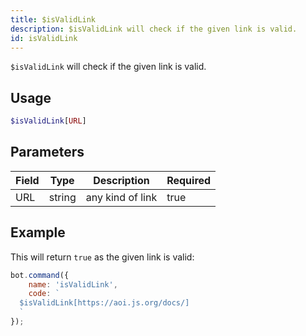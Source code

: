 ```yaml
---
title: $isValidLink
description: $isValidLink will check if the given link is valid.
id: isValidLink
---
```


`$isValidLink` will check if the given link is valid.

## Usage

```php
$isValidLink[URL]
```

## Parameters

| Field | Type   | Description      | Required |
|-------|--------|------------------|----------|
| URL   | string | any kind of link | true     |

## Example

This will return `true` as the given link is valid:

```javascript
bot.command({
    name: 'isValidLink',
    code: `
  $isValidLink[https://aoi.js.org/docs/]
  `
});
```
